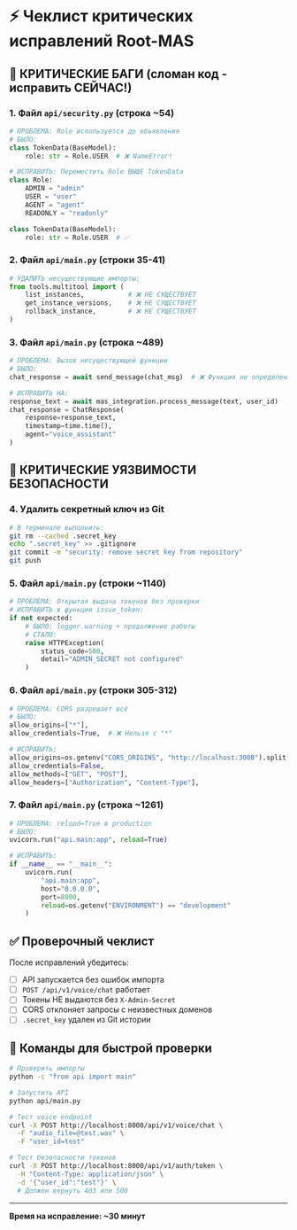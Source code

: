 # ⚡ Чеклист критических исправлений Root-MAS

## 🔴 КРИТИЧЕСКИЕ БАГИ (сломан код - исправить СЕЙЧАС!)

### 1. Файл `api/security.py` (строка ~54)
```python
# ПРОБЛЕМА: Role используется до объявления
# БЫЛО:
class TokenData(BaseModel):
    role: str = Role.USER  # ❌ NameError!

# ИСПРАВИТЬ: Переместить Role ВЫШЕ TokenData
class Role:
    ADMIN = "admin"
    USER = "user"
    AGENT = "agent"
    READONLY = "readonly"

class TokenData(BaseModel):
    role: str = Role.USER  # ✅
```

### 2. Файл `api/main.py` (строки 35-41)
```python
# УДАЛИТЬ несуществующие импорты:
from tools.multitool import (
    list_instances,           # ❌ НЕ СУЩЕСТВУЕТ
    get_instance_versions,    # ❌ НЕ СУЩЕСТВУЕТ
    rollback_instance,        # ❌ НЕ СУЩЕСТВУЕТ
)
```

### 3. Файл `api/main.py` (строка ~489)
```python
# ПРОБЛЕМА: Вызов несуществующей функции
# БЫЛО:
chat_response = await send_message(chat_msg)  # ❌ Функция не определена

# ИСПРАВИТЬ НА:
response_text = await mas_integration.process_message(text, user_id)
chat_response = ChatResponse(
    response=response_text,
    timestamp=time.time(),
    agent="voice_assistant"
)
```

## 🔐 КРИТИЧЕСКИЕ УЯЗВИМОСТИ БЕЗОПАСНОСТИ

### 4. Удалить секретный ключ из Git
```bash
# В терминале выполнить:
git rm --cached .secret_key
echo ".secret_key" >> .gitignore
git commit -m "security: remove secret key from repository"
git push
```

### 5. Файл `api/main.py` (строки ~1140)
```python
# ПРОБЛЕМА: Открытая выдача токенов без проверки
# ИСПРАВИТЬ в функции issue_token:
if not expected:
    # БЫЛО: logger.warning + продолжение работы
    # СТАЛО:
    raise HTTPException(
        status_code=500, 
        detail="ADMIN_SECRET not configured"
    )
```

### 6. Файл `api/main.py` (строки 305-312)
```python
# ПРОБЛЕМА: CORS разрешает всё
# БЫЛО:
allow_origins=["*"],
allow_credentials=True,  # ❌ Нельзя с "*"

# ИСПРАВИТЬ:
allow_origins=os.getenv("CORS_ORIGINS", "http://localhost:3000").split(","),
allow_credentials=False,
allow_methods=["GET", "POST"],
allow_headers=["Authorization", "Content-Type"],
```

### 7. Файл `api/main.py` (строка ~1261)
```python
# ПРОБЛЕМА: reload=True в production
# БЫЛО:
uvicorn.run("api.main:app", reload=True)

# ИСПРАВИТЬ:
if __name__ == "__main__":
    uvicorn.run(
        "api.main:app",
        host="0.0.0.0",
        port=8000,
        reload=os.getenv("ENVIRONMENT") == "development"
    )
```

## ✅ Проверочный чеклист

После исправлений убедитесь:
- [ ] API запускается без ошибок импорта
- [ ] `POST /api/v1/voice/chat` работает
- [ ] Токены НЕ выдаются без `X-Admin-Secret`
- [ ] CORS отклоняет запросы с неизвестных доменов
- [ ] `.secret_key` удален из Git истории

## 🚀 Команды для быстрой проверки

```bash
# Проверить импорты
python -c "from api import main"

# Запустить API
python api/main.py

# Тест voice endpoint
curl -X POST http://localhost:8000/api/v1/voice/chat \
  -F "audio_file=@test.wav" \
  -F "user_id=test"

# Тест безопасности токенов
curl -X POST http://localhost:8000/api/v1/auth/token \
  -H "Content-Type: application/json" \
  -d '{"user_id":"test"}' \
  # Должен вернуть 403 или 500
```

---
**Время на исправление: ~30 минут**